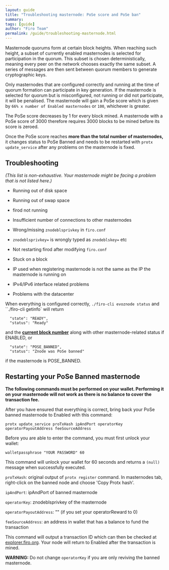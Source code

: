 ```yaml
---
layout: guide
title: "Troubleshooting masternode: PoSe score and PoSe ban"
summary: 
tags: [guide]
author: "Firo Team"
permalink: /guide/troubleshooting-masternode.html
---
```


Masternode quorums form at certain block heights. When reaching such height, a subset of currently enabled masternodes is selected for participation in the quorum. This subset is chosen deterministically, meaning every peer on the network chooses exactly the same subset. A series of messages are then sent between quorum members to generate cryptographic keys. 

Only masternodes that are configured correctly and running at the time of quorum formation can participate in key generation. If the masternode is selected for quorum but is misconfigured, not running or did not participate, it will be penalised. The masternode will gain a PoSe score which is given by `66% x number of Enabled masternodes` or `100`, whichever is greater.

The PoSe score decreases by 1 for every block mined. A masternode with a PoSe score of 3000 therefore requires 3000 blocks to be mined before its score is zeroed.

Once the PoSe score reaches **more than the total number of masternodes,** it changes status to PoSe Banned and needs to be restarted with `protx update_service` after any problems on the masternode is fixed.

## Troubleshooting

_(This list is non-exhaustive. Your masternode might be facing a problem that is not listed here.)_

* Running out of disk space

* Running out of swap space

* firod not running

* Insufficient number of connections to other masternodes

* Wrong/missing `znodeblsprivkey` in `firo.conf`

* `znodeblsprivkey=` is wrongly typed as `znodeblskey=` etc

* Not restarting firod after modifying `firo.conf`

* Stuck on a block

* IP used when registering masternode is not the same as the IP the masternode is running on

* IPv4/IPv6 interface related problems

* Problems with the datacenter

When everything is configured correctly, `./firo-cli evoznode status` and ``./firo-cli getinfo` will return

```
  "state": "READY",
  "status": "Ready"
```

and the **[current block number](https://explorer.firo.org/)** along with other masternode-related status if ENABLED, or

```
  "state": "POSE_BANNED",
  "status": "Znode was PoSe banned"
```

if the masternode is POSE_BANNED.

## Restarting your PoSe Banned masternode

**The following commands must be performed on your wallet. Performing it on your masternode will not work as there is no balance to cover the transaction fee.**

After you have ensured that everything is correct, bring back your PoSe banned masternode to Enabled with this command:

```
protx update_service proTxHash ipAndPort operatorKey operatorPayoutAddress feeSourceAddress
```

Before you are able to enter the command, you must first unlock your wallet:

```
walletpassphrase "YOUR PASSWORD" 60
```

This command will unlock your wallet for 60 seconds and returns a `(null)` message when successfully executed.

`proTxHash`: original output of `protx register` command. In masternodes tab, right-click on the banned node and choose 'Copy Protx hash'.

`ipAndPort`: ipAndPort of banned masternode

`operatorKey`: znodeblsprivkey of the masternode

`operatorPayoutAddress`: "" (if you set your operatorReward to 0)

`feeSourceAddress`: an address in wallet that has a balance to fund the transaction

This command will output a transaction ID which can then be checked at [explorer.firo.org](https://explorer.firo.org). Your node will return to Enabled after the transaction is mined.

**WARNING:** Do not change `operatorKey` if you are only reviving the banned masternode.

